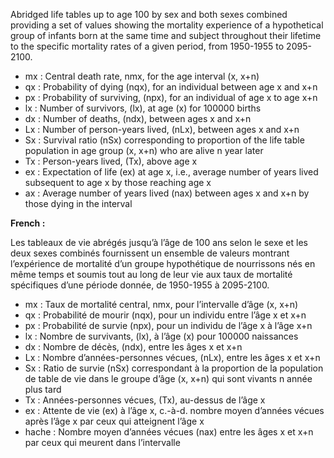 Abridged life tables up to age 100 by sex and both sexes combined providing a set of values showing the mortality experience of a hypothetical group of infants born at the same time and subject throughout their lifetime to the specific mortality rates of a given period, from 1950-1955 to 2095-2100.

* mx : Central death rate, nmx, for the age interval (x, x+n)
* qx : Probability of dying (nqx), for an individual between age x and x+n
* px : Probability of surviving, (npx), for an individual of age x to age x+n
* lx : Number of survivors, (lx), at age (x) for 100000 births
* dx : Number of deaths, (ndx), between ages x and x+n
* Lx : Number of person-years lived, (nLx), between ages x and x+n
* Sx : Survival ratio (nSx) corresponding to proportion of the life table population in age group (x, x+n) who are alive n year later
* Tx : Person-years lived, (Tx), above age x
* ex : Expectation of life (ex) at age x, i.e., average number of years lived subsequent to age x by those reaching age x
* ax : Average number of years lived (nax) between ages x and x+n by those dying in the interval

**French :**

Les tableaux de vie abrégés jusqu’à l’âge de 100 ans selon le sexe et les deux sexes combinés fournissent un ensemble de valeurs montrant l’expérience de mortalité d’un groupe hypothétique de nourrissons nés en même temps et soumis tout au long de leur vie aux taux de mortalité spécifiques d’une période donnée, de 1950-1955 à 2095-2100.

* mx : Taux de mortalité central, nmx, pour l’intervalle d’âge (x, x+n)
* qx : Probabilité de mourir (nqx), pour un individu entre l’âge x et x+n
* px : Probabilité de survie (npx), pour un individu de l’âge x à l’âge x+n
* lx : Nombre de survivants, (lx), à l’âge (x) pour 100000 naissances
* dx : Nombre de décès, (ndx), entre les âges x et x+n
* Lx : Nombre d’années-personnes vécues, (nLx), entre les âges x et x+n
* Sx : Ratio de survie (nSx) correspondant à la proportion de la population de table de vie dans le groupe d’âge (x, x+n) qui sont vivants n année plus tard
* Tx : Années-personnes vécues, (Tx), au-dessus de l’âge x
* ex : Attente de vie (ex) à l’âge x, c.-à-d. nombre moyen d’années vécues après l’âge x par ceux qui atteignent l’âge x
* hache : Nombre moyen d’années vécues (nax) entre les âges x et x+n par ceux qui meurent dans l’intervalle
